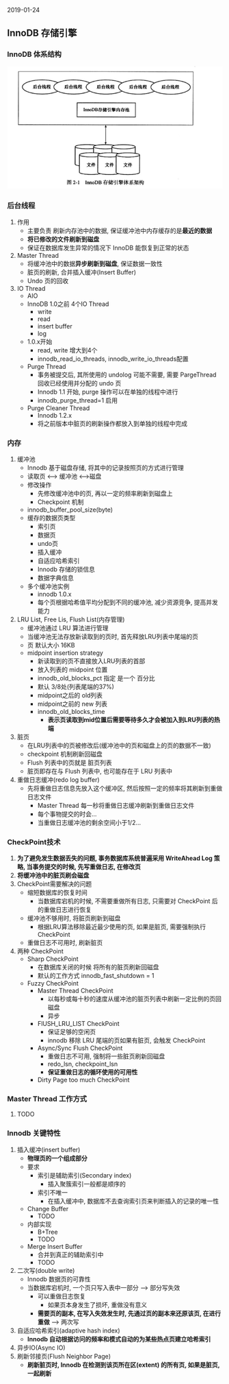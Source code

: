 2019-01-24

## InnoDB 存储引擎

### InnoDB 体系结构
![](1.jpg)

### 后台线程
1. 作用
    - 主要负责 刷新内存池中的数据, 保证缓冲池中内存缓存的是**最近的数据**
    - **将已修改的文件刷新到磁盘**
    - 保证在数据库发生异常的情况下 InnoDB 能恢复到正常的状态
2. Master Thread
    - 将缓冲池中的数据**异步刷新到磁盘**, 保证数据一致性
    - 脏页的刷新, 合并插入缓冲(Insert Buffer)
    - Undo 页的回收
3. IO Thread
    - AIO
    - InnoDB 1.0之前 4个IO Thread
        - write
        - read
        - insert buffer
        - log
    - 1.0.x开始
        - read, write 增大到4个
        - innodb_read_io_threads, innodb_write_io_threads配置
    - Purge Thread
        - 事务被提交后, 其所使用的 undolog 可能不需要, 需要 PargeThread 回收已经使用并分配的 undo 页
        - Innodb 1.1 开始, purge 操作可以在单独的线程中进行
        - innodb_purge_thread=1 启用
    - Purge Cleaner Thread
        - Innodb 1.2.x
        - 将之前版本中脏页的刷新操作都放入到单独的线程中完成

### 内存
1. 缓冲池
    - Innodb 基于磁盘存储, 将其中的记录按照页的方式进行管理
    - 读取页 <--> 缓冲池 <-->磁盘
    - 修改操作
        - 先修改缓冲池中的页, 再以一定的频率刷新到磁盘上
        - Checkpoint 机制
    - innodb_buffer_pool_size(byte)
    - 缓存的数据页类型
        - 索引页
        - 数据页
        - undo页
        - 插入缓冲
        - 自适应哈希索引
        - Innodb 存储的锁信息
        - 数据字典信息
    - 多个缓冲池实例
        - innodb 1.0.x
        - 每个页根据哈希值平均分配到不同的缓冲池, 减少资源竞争, 提高并发能力
2. LRU List, Free Lis,  Flush List(内存管理) 
    - 缓冲池通过 LRU 算法进行管理
    - 当缓冲池无法存放新读取到的页时, 首先释放LRU列表中尾端的页
    - 页 默认大小 16KB
    - midpoint insertion strategy
        - 新读取到的页不直接放入LRU列表的首部
        - 放入列表的 midpoint 位置
        - innodb_old_blocks_pct 指定 是一个 百分比
        - 默认 3/8处(列表尾端的37%)
        - midpoint之后的 old列表 
        - midpoint之前的 new 列表
        - innodb_old_blocks_time
            - **表示页读取到mid位置后需要等待多久才会被加入到LRU列表的热端**
3. 脏页
    - 在LRU列表中的页被修改后(缓冲池中的页和磁盘上的页的数据不一致)
    - checkpoint 机制刷新回磁盘
    - Flush 列表中的页就是 脏页列表
    - 脏页即存在与 Flush  列表中, 也可能存在于 LRU 列表中
4. 重做日志缓冲(redo log buffer)
    - 先将重做日志信息先放入这个缓冲区, 然后按照一定的频率将其刷新到重做日志文件
        - Master Thread 每一秒将重做日志缓冲刷新到重做日志文件
        - 每个事物提交的时会...
        - 当重做日志缓冲池的剩余空间小于1/2...
        
### CheckPoint技术
1. **为了避免发生数据丢失的问题, 事务数据库系统普遍采用 WriteAhead Log 策略, 当事务提交的时候, 先写重做日志, 在修改页** 
2. **将缓冲池中的脏页刷会磁盘**
2. CheckPoint需要解决的问题
    - 缩短数据库的恢复时间
        - 当数据库宕机的时候, 不需要重做所有日志, 只需要对 CheckPoint 后的重做日志进行恢复
    - 缓冲池不够用时, 将脏页刷新到磁盘
        - 根据LRU算法移除最近最少使用的页, 如果是脏页, 需要强制执行 CheckPoint
    - 重做日志不可用时, 刷新脏页
3. 两种 CheckPoint
    - Sharp CheckPoint
        - 在数据库关闭的时候 将所有的脏页刷新回磁盘
        - 默认的工作方式 innodb_fast_shutdown = 1
    - Fuzzy CheckPoint
        - Master Thread CheckPoint
            - 以每秒或每十秒的速度从缓冲池的脏页列表中刷新一定比例的页回磁盘
            - 异步
        - FlUSH_LRU_LIST CheckPoint
            - 保证足够的空闲页
            - innodb 移除 LRU 尾端的页如果有脏页, 会触发 CheckPoint
        - Async/Sync Flush CheckPoint
            - 重做日志不可用, 强制将一些脏页刷新回磁盘
            - redo_lsn, checkpoint_lsn
            - **保证重做日志的循环使用的可用性**
        - Dirty Page too much CheckPoint
    
### Master Thread 工作方式
1. TODO

### Innodb 关键特性
1. 插入缓冲(insert buffer)
    - **物理页的一个组成部分**
    - 要求
        - 索引是辅助索引(Secondary index)
            - 插入聚簇索引一般都是顺序的
        - 索引不唯一
            - 在插入缓冲中, 数据库不去查询索引页来判断插入的记录的唯一性
    - Change Buffer
        - TODO
    - 内部实现
        - B+Tree
        - TODO
    - Merge Insert Buffer
        - 合并到真正的辅助索引中
        - TODO
2. 二次写(double write)
    - Innodb 数据页的可靠性
    - 当数据库宕机时,  一个页只写入表中一部分 --> 部分写失效
        - 可以重做日志恢复
            - 如果页本身发生了损坏, 重做没有意义
        - **需要页的副本, 在写入失效发生时, 先通过页的副本来还原该页, 在进行重做** --> 两次写
3. 自适应哈希索引(adaptive hash index)
    - **Innodb 自动根据访问的频率和模式自动的为某些热点页建立哈希索引**
4. 异步IO(Async IO)
5. 刷新邻接页(Flush Neighbor Page)
    - **刷新脏页时, Innodb 在检测到该页所在区(extent) 的所有页, 如果是脏页, 一起刷新**